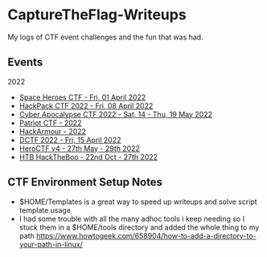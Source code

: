 # CaptureTheFlag-Writeups
My logs of CTF event challenges and the fun that was had.



## Events
2022
* [Space Heroes CTF - Fri, 01 April 2022](/2022/SpaceHeroesCTF/README.md)
* [HackPack CTF 2022 - Fri, 08 April 2022](/2022/HackPackCTF/README.md)
* [Cyber Apocalypse CTF 2022 - Sat, 14 - Thu, 19 May 2022](/2022/CyberApocalypseCTF2022/README.md)
* [Patriot CTF - 2022](/2022/PatriotCTF/README.md)
* [HackArmour - 2022](/2022/HackArmour/README.md)
* [DCTF 2022 - Fri, 15 April 2022](/2022/DCTF/README.md)
* [HeroCTF v4 - 27th May - 29th 2022](/2022/HeroCTF/README.md)
* [HTB HackTheBoo - 22nd Oct - 27th 2022](/2022/HackTheBoo/README.md)

## CTF Environment Setup Notes

* $HOME/Templates is a great way to speed up writeups and solve script template usage
* I had some trouble with all the many adhoc tools i keep needing so I stuck them in a $HOME/tools directory and added the whole thing to my path https://www.howtogeek.com/658904/how-to-add-a-directory-to-your-path-in-linux/



